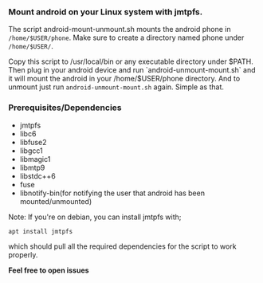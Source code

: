### Mount android on your Linux system with jmtpfs.

The script android-mount-unmount.sh mounts the android phone in `/home/$USER/phone`. Make sure to create a directory named phone under `/home/$USER/`.

Copy this script to /usr/local/bin or any executable directory under $PATH. Then plug in your android device and run `android-unmount-mount.sh` and it will mount the android in your /home/$USER/phone directory.  And to unmount just run `android-unmount-mount.sh` again. Simple as that.

### Prerequisites/Dependencies

* jmtpfs
* libc6
* libfuse2
* libgcc1
* libmagic1
* libmtp9
* libstdc++6
* fuse
* libnotify-bin(for notifying the user that android has been mounted/unmounted)

Note: If you're on debian, you can install jmtpfs with;

```sh
apt install jmtpfs
```
which should pull all the required dependencies for the script to work properly.

**Feel free to open issues**
